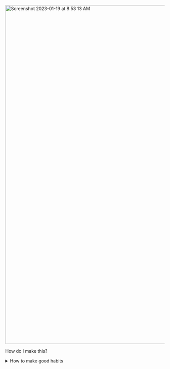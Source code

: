 <img width="1069" alt="Screenshot 2023-01-19 at 8 53 13 AM" src="https://user-images.githubusercontent.com/96529477/213490018-15f65383-76af-4b66-b810-847edea19a85.png">


How do I make this?


<details>
  <summary>How to make good habits</summary>
  
  ```html
  <!doctype html>
  <html lang="en">
      <head>
          <meta charset="utf-8">
          <meta name="viewport" content="width=device-width, initial-scale=1">
          <title>Bootstrap demo</title>
          <link href="https://cdn.jsdelivr.net/npm/bootstrap@5.3.0-alpha1/dist/css/bootstrap.min.css" rel="stylesheet" integrity="sha384-GLhlTQ8iRABdZLl6O3oVMWSktQOp6b7In1Zl3/Jr59b6EGGoI1aFkw7cmDA6j6gD" crossorigin="anonymous">
      </head>
      <body>
          <div class="container">
              <div class="row"></div>
              <div class="row mt-5">
                  <div class="col p-5" style="background-image: url(random.png); background-size:cover">
                      <div class="text-white p-2" style="background-color:rgba(0, 0, 0, 0.4)">
                          <h1 class="display-1">How to have good habits</h1>
                          <h3 class="font-weight-bold">A Key to success</h3>
                      </div>
                  </div>
              </div>
              <div class="row"></div>
              <div class="row"></div>
              <div class="row"></div>
          </div>
      </body>
  </html>
  ```
</details>

